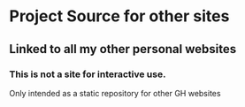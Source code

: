 # Project Source for other sites
## Linked to all my other personal websites
### This is not a site for interactive use.
Only intended as a static repository for other GH websites
